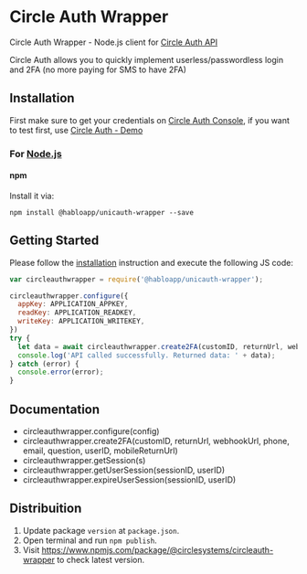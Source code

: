 # Circle Auth Wrapper

Circle Auth Wrapper - Node.js client for [Circle Auth API](https://circleauth.gocircle.ai/docs/)
<br>

Circle Auth allows you to quickly implement userless/passwordless login and 2FA (no more paying for SMS to have 2FA)

## Installation

First make sure to get your credentials on [Circle Auth Console](https://console.gocircle.com/), if you want to test first, use [Circle Auth - Demo](https://circleauth.gocircle.ai/demo)

### For [Node.js](https://nodejs.org/)

#### npm

Install it via:

```shell
npm install @habloapp/unicauth-wrapper --save
```

## Getting Started

Please follow the [installation](#installation) instruction and execute the following JS code:

```javascript
var circleauthwrapper = require('@habloapp/unicauth-wrapper');

circleauthwrapper.configure({
  appKey: APPLICATION_APPKEY,
  readKey: APPLICATION_READKEY,
  writeKey: APPLICATION_WRITEKEY,
})
try {
  let data = await circleauthwrapper.create2FA(customID, returnUrl, webhookUrl, phone, email, question, userID, mobileReturnUrl)
  console.log('API called successfully. Returned data: ' + data);
} catch (error) {
  console.error(error);
}
```

## Documentation

* circleauthwrapper.configure(config)
* circleauthwrapper.create2FA(customID, returnUrl, webhookUrl, phone, email, question, userID, mobileReturnUrl)
* circleauthwrapper.getSession(s)
* circleauthwrapper.getUserSession(sessionID, userID)
* circleauthwrapper.expireUserSession(sessionID, userID)

## Distribuition

1.  Update package `version` at `package.json`.
2.  Open terminal and run `npm publish`.
3.  Visit https://www.npmjs.com/package/@circlesystems/circleauth-wrapper to check latest version.
